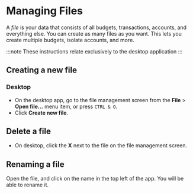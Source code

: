 # Managing Files

A _file_ is your data that consists of all budgets, transactions, accounts, and everything else. You can create as many files as you want. This lets you create multiple budgets, isolate accounts, and more.

:::note
These instructions relate exclusively to the desktop application
:::

## Creating a new file

### Desktop

- On the desktop app, go to the file management screen from the **File** > **Open file…** menu item, or press `CTRL & O`.
- Click **Create new file**.

## Delete a file

- On desktop, click the **X** next to the file on the file management screen.

## Renaming a file

Open the file, and click on the name in the top left of the app. You will be able to rename it.
